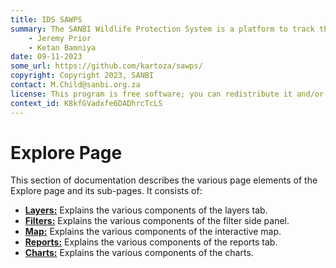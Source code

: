 ```yaml
---
title: IDS SAWPS
summary: The SANBI Wildlife Protection System is a platform to track the population levels of endangered wildlife.
    - Jeremy Prior
    - Ketan Bamniya
date: 09-11-2023
some_url: https://github.com/kartoza/sawps/
copyright: Copyright 2023, SANBI
contact: M.Child@sanbi.org.za
license: This program is free software; you can redistribute it and/or modify it under the terms of the GNU Affero General Public License as published by the Free Software Foundation; either version 3 of the License, or (at your option) any later version.
context_id: K8kfGVadxfe6DADhrcTcLS
---
```


# Explore Page

This section of documentation describes the various page elements of the Explore page and its sub-pages. It consists of:

* **[Layers:](./layers.md)** Explains the various components of the layers tab.
* **[Filters:](./filters.md)** Explains the various components of the filter side panel.
* **[Map:](./map.md)** Explains the various components of the interactive map.
* **[Reports:](./reports.md)** Explains the various components of the reports tab.
* **[Charts:](./charts.md)** Explains the various components of the charts.
